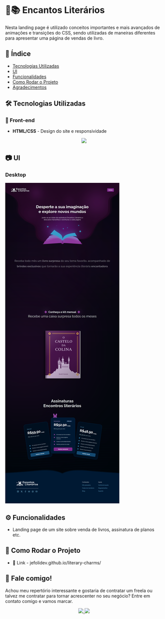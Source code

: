 # 🐇📚 Encantos Literários

Nesta landing page é utilizado conceitos importantes e mais avançados de animações e transições do CSS, sendo utilizadas de maneiras diferentes para apresentar uma página de vendas de livro.

## 📑 Índice

- [Tecnologias Utilizadas](#️-tecnologias-utilizadas)
- [UI](#-ui)
- [Funcionalidades](#️-funcionalidades)
- [Como Rodar o Projeto](#️-como-rodar-o-projeto)
- [Agradecimentos](#️-agradecimentos)

## 🛠️ Tecnologias Utilizadas

### 🔎 Front-end

- **HTML/CSS** - Design do site e responsividade

<p align="center">
  <a href="https://skillicons.dev">
    <img src="https://skillicons.dev/icons?i=html,css" />
  </a>
</p>

## 📷 UI

### Desktop

<img src="public/full-page-desktop.png">

## ⚙️ Funcionalidades

- Landing page de um site sobre venda de livros, assinatura de planos etc.

## 🚀 Como Rodar o Projeto

- 🔗 Link - jefolidev.github.io/literary-charms/

## 👥 Fale comigo!

Achou meu repertório interessante e gostaria de contratar um freela ou talvez me contratar para tornar acrescenter no seu negócio? Entre em contato comigo e vamos marcar.

<p align="center">
  <a href="https://www.linkedin.com/in/jeferson-franco-1349062b0/">
    <img src="https://skillicons.dev/icons?i=linkedin" />
  </a>
  <a href="https://github.com/jefolidev">
    <img src="https://skillicons.dev/icons?i=github" />
  </a>
</p>
